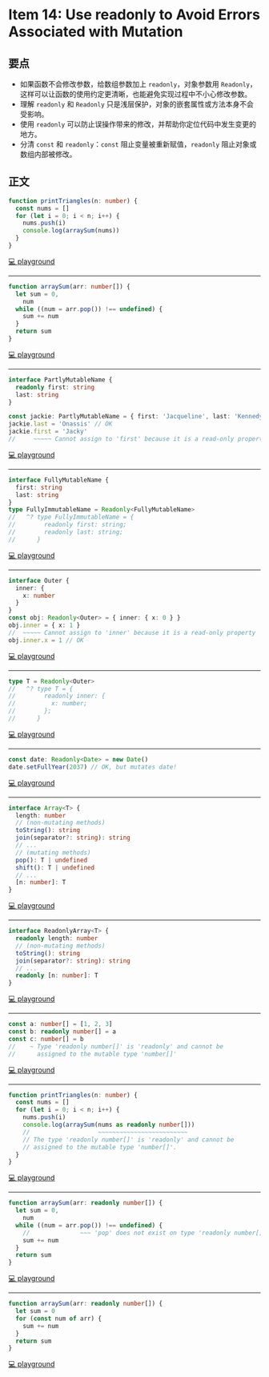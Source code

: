 # Item 14: Use readonly to Avoid Errors Associated with Mutation

## 要点

- 如果函数不会修改参数，给数组参数加上 `readonly`，对象参数用 `Readonly`，这样可以让函数的使用约定更清晰，也能避免实现过程中不小心修改参数。
- 理解 `readonly` 和 `Readonly` 只是浅层保护，对象的嵌套属性或方法本身不会受影响。
- 使用 `readonly` 可以防止误操作带来的修改，并帮助你定位代码中发生变更的地方。
- 分清 `const` 和 `readonly`：`const` 阻止变量被重新赋值，`readonly` 阻止对象或数组内部被修改。

## 正文

```ts
function printTriangles(n: number) {
  const nums = []
  for (let i = 0; i < n; i++) {
    nums.push(i)
    console.log(arraySum(nums))
  }
}
```

[💻 playground](https://www.typescriptlang.org/play/?ts=5.4.5#code/GYVwdgxgLglg9mABAQwE6uQTwMogLYAUaqAXImPgEYCmqA2gLoCUiA3gFCKIA21UiAZ3yIAvIgAMAGnL4A3J0QB3ABYxeiAgQp5RKdADoADnEMEmLAIQix4ACbVgMMNVssOXLkJ0BqMdvlcAL4KqHwgqEhe8sGgkLAIiIaoTlAAKsnIYADmvAJaZNo0qG4KEAgC-NoCuowBiMBwqBq8-DC64rKIbQA85J0w3t4lHjJ4AkYgAsoEMEx1XGVgAnC8+txwWUToWLiEVeZ1wcFAA)

---

```ts
function arraySum(arr: number[]) {
  let sum = 0,
    num
  while ((num = arr.pop()) !== undefined) {
    sum += num
  }
  return sum
}
```

[💻 playground](https://www.typescriptlang.org/play/?ts=5.4.5#code/GYVwdgxgLglg9mABAQwE6uQTwMogLYAUaqAXImPgEYCmqA2gLoCUiA3gFCKIA21UiAZ3yIAvIgAMAGnL4A3J0QB3ABYxeiAgQp5RKdADoADnEMEmLAIQix4ACbVgMMNVssOXLkJ0BqMdvlcAL4KqHwgqEhe8sFAA)

---

```ts
interface PartlyMutableName {
  readonly first: string
  last: string
}

const jackie: PartlyMutableName = { first: 'Jacqueline', last: 'Kennedy' }
jackie.last = 'Onassis' // OK
jackie.first = 'Jacky'
//     ~~~~~ Cannot assign to 'first' because it is a read-only property.
```

[💻 playground](https://www.typescriptlang.org/play/?ts=5.4.5#code/JYOwLgpgTgZghgYwgAgApymANgTwLICuYcARlhAHJwC2KA3gFDLJQRwAmA9iLsjMFADOYAFzJhUUAHMA3E2RY4wsROlyAvgwYJuw5ACtEAa2AQx6TLkLEylGigC8yOnwHLkAcgBSiAI4EILFAIDwAaBSVRTwBpCBAQCHYcD2R1OUMEEwgAOkU9Jw8AeRAlQWBBDxlmAHpq5ELohgys7P4hMGQCn0zkuVrmAYA-YeHkAGE4eM4O0uApEGQwTk824RSSCAQ4AkEUYA7y5DgWNnYAWm5eAAcoTivoMBxshiA)

---

```ts
interface FullyMutableName {
  first: string
  last: string
}
type FullyImmutableName = Readonly<FullyMutableName>
//   ^? type FullyImmutableName = {
//        readonly first: string;
//        readonly last: string;
//      }
```

[💻 playground](https://www.typescriptlang.org/play/?ts=5.4.5#code/JYOwLgpgTgZghgYwgAgGIFcA2mCeBZdMOAI0wgDk4BbFAbwChlkZgoBnMALmQ6lAHMA3I2SY4HbrwHCAvvTA4ADigzYcASSpVCJMpRrIAvMgBKEOABMA9iFwAeVbgJFSFahAB8wgPTemyAD0AfmQFZTQsXE1tFz13I2QGX38U5Chza1scZlYJHjA+ECF6ZNSmdMsbXFFxLnzC4tKUuSA)

---

```ts
interface Outer {
  inner: {
    x: number
  }
}
const obj: Readonly<Outer> = { inner: { x: 0 } }
obj.inner = { x: 1 }
//  ~~~~~ Cannot assign to 'inner' because it is a read-only property
obj.inner.x = 1 // OK
```

[💻 playground](https://www.typescriptlang.org/play/?ts=5.4.5#code/JYOwLgpgTgZghgYwgAgPIFdJWQbwFDLKgjQBcuBhyAHuSOgLYBG0A3JQL55cID2IAZzDJeTAFbkAShDgATfgBsAngB4MWAHzIAvLiIgSUcjhrkADMg4d2osQDpi0HXtrIAjJfYB6L4QB+AQHIAMJwBrzCcAICwADmIMhgvMgA5I5QKcgsCHDoAijAwsACyHDIUDKyALSKSsgADlC89dBgSni2DgbQdtTObqyEPmgA0nhAA)

---

```ts
type T = Readonly<Outer>
//   ^? type T = {
//        readonly inner: {
//          x: number;
//        };
//      }
```

[💻 playground](https://www.typescriptlang.org/play/?ts=5.4.5#code/JYOwLgpgTgZghgYwgAgPIFdJWQbwFDLKgjQBcuBhyAHuSOgLYBG0A3JQL55cID2IAZzDJeTAFbkAShDgATfgBsAngB4MWAHzIAvLiIgSUcjhrkADMg4d2osQDpi0HXtrIAjJfYB6L4QB+AQHIAMJwBrzCcAICwADmIMhgvMgA5I5QKcgsCHDoAijAwsACyHDIUDKyALSKSsgADlC89dBgSni2DgbQdtTObqyEPmgA0nhtLcgAKs7ScrVqmNAa3r6EAHoA-IlKkzO6+MNUxxXzIMr6hsZ4R8fHrvTMbDdrd54vb1xAA)

---

```ts
const date: Readonly<Date> = new Date()
date.setFullYear(2037) // OK, but mutates date!
```

[💻 playground](https://www.typescriptlang.org/play/?ts=5.4.5#code/JYOwLgpgTgZghgYwgAgPIFdJWQbwFDLKgjQBcuBhyAHuSOgLYBG0A3JQL55cID2IAZzDJeTAFbkAShDgATfgBsAngB4MWAHzIAvLiIgSUcjhrkADMg4d2osQDpi0HXtrIAjJfYB6L4QB+AQHIAMJwBrzCcAICwADmIMhgvMgA5I5QKcgsCHDoAijAwsACyHDIUDKyALSKSsgADlC89dBgSni2DgbQdtTObqyEPmgA0nh8gsKycJBSlbUqACIzEFq6JADuyMuQABQAlOzTkHb5YABi6AoKAJoyULsATGYAzADsh0O+qCMANFmYZAMTArErHCAAQjwQA)

---

```ts
interface Array<T> {
  length: number
  // (non-mutating methods)
  toString(): string
  join(separator?: string): string
  // ...
  // (mutating methods)
  pop(): T | undefined
  shift(): T | undefined
  // ...
  [n: number]: T
}
```

[💻 playground](https://www.typescriptlang.org/play/?ts=5.4.5#code/JYOwLgpgTgZghgYwgAgPIFdJWQbwFDLKgjQBcuBhyAHuSOgLYBG0A3JQL55cID2IAZzDJeTAFbkAShDgATfgBsAngB4MWAHzIAvLiIgSUcjhrkADMg4d2osQDpi0HXtrIAjJfYB6L4QB+AQHIAMJwBrzCcAICwADmIMhgvMgA5I5QKcgsCHDoAijAwsACyHDIUDKyALSKSsgADlC89dBgSni2DgbQdtTObqyEPmgA0nigWPBIyACCUFBwqgAqWviEChAgsWAAFnSMLFDsQ74AFCD8VQyYcGCgscgMELu8sgIAlJRJAMpgUPend7kIT-LbHZBiXigU75epwBZJKAAfmBf3uQOQIPu4OGdjxlGGp2uYFu90ezx2rw+lHqzUB5CWyAAPsh0CBZBAYKAILJwQIdsAYGB6chGSy2RyuSReQTfHi7JQANogfbMaAAXQZ7C4QA)

---

```ts
interface ReadonlyArray<T> {
  readonly length: number
  // (non-mutating methods)
  toString(): string
  join(separator?: string): string
  // ...
  readonly [n: number]: T
}
```

[💻 playground](https://www.typescriptlang.org/play/?ts=5.4.5#code/JYOwLgpgTgZghgYwgAgPIFdJWQbwFDLKgjQBcuBhyAHuSOgLYBG0A3JQL55cID2IAZzDJeTAFbkAShDgATfgBsAngB4MWAHzIAvLiIgSUcjhrkADMg4d2osQDpi0HXtrIAjJfYB6L4QB+AQHIAMJwBrzCcAICwADmIMhgvMgA5I5QKcgsCHDoAijAwsACyHDIUDKyALSKSsgADlC89dBgSni2DgbQdtTObqyEPmgA0nigWPBIyNJytQCCUFBwqgAqWviEFXMgysgKECCxYAAWdIwsUOxDvgAUIPxVDJhwYKCxyAwQp7yyAgCUlCSAGUwFB3rd-uQhOCjtdkGJeKBbvl6nBlkkoAB+aFg95Q5Aw97w4Z2MmUbbyXZ1ADaIHOzGgAF1yKt2FwgA)

---

```ts
const a: number[] = [1, 2, 3]
const b: readonly number[] = a
const c: number[] = b
//    ~ Type 'readonly number[]' is 'readonly' and cannot be
//      assigned to the mutable type 'number[]'
```

[💻 playground](https://www.typescriptlang.org/play/?ts=5.4.5#code/JYOwLgpgTgZghgYwgAgPIFdJWQbwFDLKgjQBcuBhyAHuSOgLYBG0A3JQL55cID2IAZzDJeTAFbkAShDgATfgBsAngB4MWAHzIAvLiIgSUcjhrkADMg4d2osQDpi0HXtrIAjJfYB6L4QB+AQHIAMJwBrzCcAICwADmIMhgvMgA5I5QKcgsCHDoAijAwsACyHDIUDKyALSKSsgADlC89dBgSni2DgbQdtTObqyEPmgA0nh8gpF0jCxQANoAus5zbgA0yABM6wDMC+wTQlnkFXK1yPTM0IvOcPv8hwjTl-NLukzevlR+yAAqSi2pE7yEDKc4zK4LTLFQGVWqZMKyZA5cLCFh4YZUQhRGLxCCIpKJAAWKAYmDgTAUKDaAJSF1mixSeCAA)

---

```ts
function printTriangles(n: number) {
  const nums = []
  for (let i = 0; i < n; i++) {
    nums.push(i)
    console.log(arraySum(nums as readonly number[]))
    //                   ~~~~~~~~~~~~~~~~~~~~~~~~~
    // The type 'readonly number[]' is 'readonly' and cannot be
    // assigned to the mutable type 'number[]'.
  }
}
```

[💻 playground](https://www.typescriptlang.org/play/?ts=5.4.5#code/JYOwLgpgTgZghgYwgAgPIFdJWQbwFDLKgjQBcuBhyAHuSOgLYBG0A3JQL55cID2IAZzDJeTAFbkAShDgATfgBsAngB4MWAHzIAvLiIgSUcjhrkADMg4d2osQDpi0HXtrIAjJfYB6L4QB+AQHIAMJwBrzCcAICwADmIMhgvMgA5I5QKcgsCHDoAijAwsACyHDIUDKyALSKSsgADlC89dBgSni2DgbQdtTObqyEPmgA0ngw6CAIYMD8pVBQcEoAyowAFHALdIwsUADaALoAlBSEChDCAozOZgA0yPQM7IQA7gAWwOfIa2uPzptQOz1ZprI4nACE2l0k1kEBgoAgshO+CoyCuDGQAGpdI9npZKBUwOgoAl0ewuBMpjM5o1QGAACpQYBhWLnAS-bbMaDIyh8QTCR4lXSHPEwXjYNbnIo3QbAZAqB6yzGYnmowVAvJvNbAI54wh8gS8c52BS8WIbBZLVYMX6MEpRcqVWoPHbQQ5gvXIYaon2+qiBAOBoPByhDXz0t4oNotVIVOTOx67Q6ZYqxp0gZSZMKyZA5cLCFihr2+KIxeKIxLJMCR5AMTBwJhfaMoFKJt0HFJ2TjcPBAA)

---

```ts
function arraySum(arr: readonly number[]) {
  let sum = 0,
    num
  while ((num = arr.pop()) !== undefined) {
    //              ~~~ 'pop' does not exist on type 'readonly number[]'
    sum += num
  }
  return sum
}
```

[💻 playground](https://www.typescriptlang.org/play/?ts=5.4.5#code/GYVwdgxgLglg9mABAQwE6uQTwMogLYAUaqAXIqgKbIAmCANpomPgEYWoDaAugJSIDeAKESI6FKIgDO+RAF5EABgA0TfAG5hiAO4ALGGMQECzPHJToAdAAc4Vgjz4BCWfPDUKwGGArU+QkSIA9IEBoWEiAH5RiADkNlYxiLQUkkxwEhQAHjCSEgiIUJhWFLGUNPSMJmycXDGaItKmANTyJhoiAL6alFAgqEiNGl1AA)

---

```ts
function arraySum(arr: readonly number[]) {
  let sum = 0
  for (const num of arr) {
    sum += num
  }
  return sum
}
```

[💻 playground](https://www.typescriptlang.org/play/?ts=5.4.5#code/GYVwdgxgLglg9mABABwE4zFAKughmAcwBsBTAZwAowAuRMEAWwCMTUBKRAbwChFEIEZKHUZlEAXkQBtALoBuXomBxUiCqWEwJiAAxzEWgDx19MANRmOPPn3oMyAOmQgyACwow2Cm-0FxSDkRwBBS4qKi4AJ4AyoxUomxeigC+3KmgkLAIiGERMXG5tKgkuAAmCESRIsysslaKGohkjNp6isqqFAJgQtWIcMA54fU+zQyIZpJ23oipfMVQIKhIYwqpQA)
